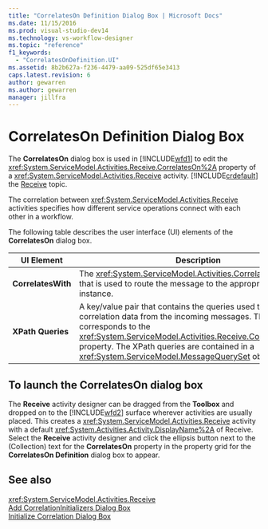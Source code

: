 ```yaml
---
title: "CorrelatesOn Definition Dialog Box | Microsoft Docs"
ms.date: 11/15/2016
ms.prod: visual-studio-dev14
ms.technology: vs-workflow-designer
ms.topic: "reference"
f1_keywords: 
  - "CorrelatesOnDefinition.UI"
ms.assetid: 8b2b627a-f236-4479-aa09-525df65e3413
caps.latest.revision: 6
author: gewarren
ms.author: gewarren
manager: jillfra
---
```

# CorrelatesOn Definition Dialog Box
The **CorrelatesOn** dialog box is used in [!INCLUDE[wfd1](../includes/wfd1-md.md)] to edit the <xref:System.ServiceModel.Activities.Receive.CorrelatesOn%2A> property of a <xref:System.ServiceModel.Activities.Receive> activity. [!INCLUDE[crdefault](../includes/crdefault-md.md)] the [Receive](../workflow-designer/receive-activity-designer.md) topic.  
  
 The correlation between <xref:System.ServiceModel.Activities.Receive> activities specifies how different service operations connect with each other in a workflow.  
  
 The following table describes the user interface (UI) elements of the **CorrelatesOn** dialog box.  
  
|UI Element|Description|  
|----------------|-----------------|  
|**CorrelatesWith**|The <xref:System.ServiceModel.Activities.CorrelationHandle> that is used to route the message to the appropriate workflow instance.|  
|**XPath Queries**|A key/value pair that contains the queries used to extract correlation data from the incoming messages. This corresponds to the <xref:System.ServiceModel.Activities.Receive.CorrelatesOn%2A> property. The XPath queries are contained in a <xref:System.ServiceModel.MessageQuerySet> object.|  
  
## To launch the CorrelatesOn dialog box  
 The **Receive** activity designer can be dragged from the **Toolbox** and dropped on to the [!INCLUDE[wfd2](../includes/wfd2-md.md)] surface wherever activities are usually placed. This creates a <xref:System.ServiceModel.Activities.Receive> activity with a default <xref:System.Activities.Activity.DisplayName%2A> of Receive. Select the **Receive** activity designer and click the ellipsis button next to the (Collection) text for the **CorrelatesOn** property in the property grid for the **CorrelatesOn Definition** dialog box to appear.  
  
## See also  
 <xref:System.ServiceModel.Activities.Receive>   
 [Add CorrelationInitializers Dialog Box](../workflow-designer/add-correlationinitializers-dialog-box.md)   
 [Initialize Correlation Dialog Box](../workflow-designer/initialize-correlation-dialog-box.md)